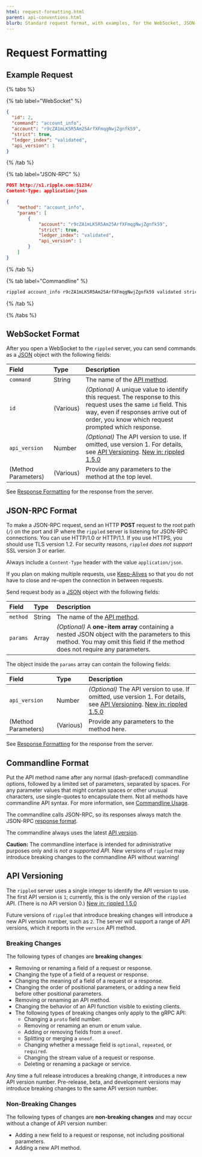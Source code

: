 ```yaml
---
html: request-formatting.html
parent: api-conventions.html
blurb: Standard request format, with examples, for the WebSocket, JSON-RPC, and Commandline interfaces.
---
```

# Request Formatting

## Example Request

{% tabs %}

{% tab label="WebSocket" %}
```json
{
  "id": 2,
  "command": "account_info",
  "account": "r9cZA1mLK5R5Am25ArfXFmqgNwjZgnfk59",
  "strict": true,
  "ledger_index": "validated",
  "api_version": 1
}
```
{% /tab %}

{% tab label="JSON-RPC" %}
```json
POST http://s1.ripple.com:51234/
Content-Type: application/json

{
    "method": "account_info",
    "params": [
        {
            "account": "r9cZA1mLK5R5Am25ArfXFmqgNwjZgnfk59",
            "strict": true,
            "ledger_index": "validated",
            "api_version": 1
        }
    ]
}
```
{% /tab %}

{% tab label="Commandline" %}
```sh
rippled account_info r9cZA1mLK5R5Am25ArfXFmqgNwjZgnfk59 validated strict
```
{% /tab %}

{% /tabs %}


## WebSocket Format  

After you open a WebSocket to the `rippled` server, you can send commands as a [JSON](https://en.wikipedia.org/wiki/JSON) object with the following fields:

| Field               | Type      | Description                                |
|:--------------------|:----------|:-------------------------------------------|
| `command`           | String    | The name of the [API method](../public-api-methods/index.md). |
| `id`                | (Various) | _(Optional)_ A unique value to identify this request. The response to this request uses the same `id` field. This way, even if responses arrive out of order, you know which request prompted which response. |
| `api_version`       | Number    | _(Optional)_ The API version to use. If omitted, use version 1. For details, see [API Versioning](#api-versioning). [New in: rippled 1.5.0](https://github.com/XRPLF/rippled/releases/tag/1.5.0 "BADGE_BLUE") |
| (Method Parameters) | (Various) | Provide any parameters to the method at the top level. |

See [Response Formatting](response-formatting.md) for the response from the server.

## JSON-RPC Format

To make a JSON-RPC request, send an HTTP **POST** request to the root path (`/`) on the port and IP where the `rippled` server is listening for JSON-RPC connections. You can use HTTP/1.0 or HTTP/1.1. If you use HTTPS, you should use TLS version 1.2. For security reasons, `rippled` _does not support_ SSL version 3 or earlier.

Always include a `Content-Type` header with the value `application/json`.

If you plan on making multiple requests, use [Keep-Alives](http://tools.ietf.org/html/rfc7230#section-6.3) so that you do not have to close and re-open the connection in between requests. <!-- SPELLING_IGNORE: alives -->

Send request body as a [JSON](https://en.wikipedia.org/wiki/JSON) object with the following fields:


| Field               | Type      | Description                                |
|:--------------------|:----------|:-------------------------------------------|
| `method`            | String    | The name of the [API method](../public-api-methods/index.md). |
| `params`            | Array     | _(Optional)_ A **one-item array** containing a nested JSON object with the parameters to this method. You may omit this field if the method does not require any parameters. |

The object inside the `params` array can contain the following fields:

| Field               | Type      | Description                                |
|:--------------------|:----------|:-------------------------------------------|
| `api_version`       | Number    | _(Optional)_ The API version to use. If omitted, use version 1. For details, see [API Versioning](#api-versioning). [New in: rippled 1.5.0](https://github.com/XRPLF/rippled/releases/tag/1.5.0 "BADGE_BLUE") |
| (Method Parameters) | (Various) | Provide any parameters to the method here. |

See [Response Formatting](response-formatting.md) for the response from the server.

## Commandline Format

Put the API method name after any normal (dash-prefaced) commandline options, followed by a limited set of parameters, separated by spaces. For any parameter values that might contain spaces or other unusual characters, use single-quotes to encapsulate them. Not all methods have commandline API syntax. For more information, see [Commandline Usage](../../../infrastructure/commandline-usage.md#client-mode-options).

The commandline calls JSON-RPC, so its responses always match the JSON-RPC [response format](response-formatting.md).

The commandline always uses the latest [API version](#api-versioning).

**Caution:** The commandline interface is intended for administrative purposes only and is _not a supported API_. New versions of `rippled` may introduce breaking changes to the commandline API without warning!

## API Versioning

The `rippled` server uses a single integer to identify the API version to use. The first API version is `1`; currently, this is the only version of the `rippled` API. (There is no API version 0.) [New in: rippled 1.5.0](https://github.com/XRPLF/rippled/releases/tag/1.5.0 "BADGE_BLUE")

Future versions of `rippled` that introduce breaking changes will introduce a new API version number, such as `2`. The server will support a range of API versions, which it reports in the `version` API method. <!-- STYLE_OVERRIDE: will --> <!-- TODO: add a link when `version` method is documented. --> <!-- Uncomment when multiple API versions exist: Separate API requests can use different API versions even on the same persistent connection. For example, if you connect WebSocket to a server that supports API versions 1 and 2, you can make a server_info request using API version 2 and then make another server_info request using API version 1 from the same connection. -->

### Breaking Changes

The following types of changes are **breaking changes**:

- Removing or renaming a field of a request or response.
- Changing the type of a field of a request or response.
- Changing the meaning of a field of a request or a response.
- Changing the order of positional parameters, or adding a new field before other positional parameters.
- Removing or renaming an API method.
- Changing the behavior of an API function visible to existing clients.
- The following types of breaking changes only apply to the gRPC API:
    - Changing a `proto` field number.
    - Removing or renaming an enum or enum value.
    - Adding or removing fields from a `oneof`.
    - Splitting or merging a `oneof`.
    - Changing whether a message field is `optional`, `repeated`, or `required`.
    - Changing the stream value of a request or response.
    - Deleting or renaming a package or service.

Any time a full release introduces a breaking change, it introduces a new API version number. Pre-release, beta, and development versions may introduce breaking changes to the same API version number.

### Non-Breaking Changes

The following types of changes are **non-breaking changes** and may occur without a change of API version number:

- Adding a new field to a request or response, not including positional parameters.
- Adding a new API method.

